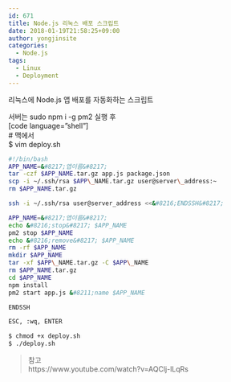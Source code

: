 ```yaml
---
id: 671
title: Node.js 리눅스 배포 스크립트
date: 2018-01-19T21:58:25+09:00
author: yongjinsite
categories:
  - Node.js
tags:
  - Linux
  - Deployment
---
```


리눅스에 Node.js 앱 배포를 자동화하는 스크립트

서버는 sudo npm i -g pm2 실행 후  
[code language=&#8221;shell&#8221;]  
\# 맥에서  
$ vim deploy.sh  
```bash
#!/bin/bash  
APP_NAME=&#8217;앱이름&#8217;  
tar -czf $APP_NAME.tar.gz app.js package.json  
scp -i ~/.ssh/rsa $APP\_NAME.tar.gz user@server\_address:~  
rm $APP_NAME.tar.gz

ssh -i ~/.ssh/rsa user@server_address <<&#8216;ENDSSH&#8217;

APP_NAME=&#8217;앱이름&#8217;  
echo &#8216;stop&#8217; $APP_NAME  
pm2 stop $APP_NAME  
echo &#8216;remove&#8217; $APP_NAME  
rm -rf $APP_NAME  
mkdir $APP_NAME  
tar -xf $APP\_NAME.tar.gz -C $APP\_NAME  
rm $APP_NAME.tar.gz  
cd $APP_NAME  
npm install  
pm2 start app.js &#8211;name $APP_NAME

ENDSSH  

ESC, :wq, ENTER

$ chmod +x deploy.sh  
$ ./deploy.sh  
```


<div>
</div>

> <div>
>   참고
> </div>
> 
> <div>
>   https://www.youtube.com/watch?v=AQClj-lLqRs
> </div>

 